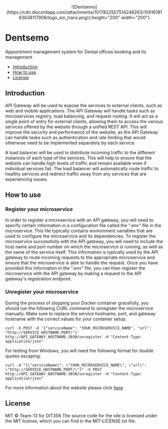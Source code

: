 <div align="center">
  ![Dentsemo](https://cdn.discordapp.com/attachments/1017822557514248263/1061618183838117908/logo_sm_trans.png){:height="200" width="200"}
  <br>
</div>

# Dentsemo
Appointment management system for Dental offices booking and its management 

- [Introduction](#introduction)
- [How to use](#how-to-use)
- [License](#license)

## Introduction

API Gateway will be used to expose the services to external clients, such as web and
mobile applications. The API Gateway will handle tasks such as microservices registry, load
balancing, and request routing. It will act as a single point of entry for external clients,
allowing them to access the various services offered by the website through a unified REST
API. This will improve the security and performance of the website, as the API Gateway can
handle tasks such as authentication and rate limiting that would otherwise need to be
implemented separately by each service.

A load balancer will be used to distribute incoming traffic to the different instances of each
type of the services. This will help to ensure that the website can handle high levels of traffic
and remain available even if individual services fail. The load balancer will automatically
route traffic to healthy services and redirect traffic away from any services that are
experiencing issues.

## How to use

### Register your microservice
In order to register a microservice with an API gateway, you will need to specify certain information in a configuration file called the ".env" file in the microservice. This file typically contains environment variables that are used to configure the microservice and its dependencies. To register the microservice successfully with the API gateway, you will need to include the host name and port number on which the microservice is running, as well as the name of the service itself. This information is typically used by the API gateway to route incoming requests to the appropriate microservice and ensure that the microservice is able to handle the request. Once you have provided this information in the ".env" file, you can then register the microservice with the API gateway by making a request to the API gateway's registration endpoint.

### Unregister your microservice

During the process of stopping your Docker container gracefully, you should run the following CURL command to unregister the microservice manually. Make sure to replace the service hostname, port, and gateway hostname with the correct values for your container setup.

```curl -X POST -d '{"serviceName": "YOUR_MICROSERVICE_NAME", "url": "http://SERVICE_HOSTNAME:PORT/"}' http://API_GATEWAY_HOSTNAME:3030/unregister -H "Content-Type: application/json"```

For testing from Windows, you will need the following format for double quotes escaping:

```curl -d "{\"serviceName\": \"YOUR_MICROSERVICE_NAME\", \"url\": \"http://SERVICE_HOSTNAME:PORT/\"}" -X POST http://API_GATEWAY_HOSTNAME:3030/unregister -H "Content-Type: application/json"```


For more information about the website please click [here](https://git.chalmers.se/courses/dit355/dit356-2022/t-13/frontend)


## License
MIT © Team-13 for DIT356
The source code for the site is licensed under the MIT license, which you can find in the MIT-LICENSE.txt file.

